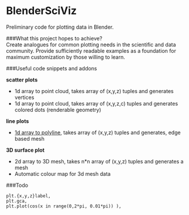 BlenderSciViz
=============

Preliminary code for plotting data in Blender.

###What this project hopes to achieve?  
Create analogues for common plotting needs in the scientific and data community. Provide sufficiently readable 
examples as a foundation for maximum customization by those willing to learn.

###Useful code snippets and addons

**scatter plots**
- 1d array to point cloud, takes array of (x,y,z) tuples and generates vertices
- 1d array to point cloud, takes array of (x,y,z,c) tuples and generates colored dots (renderable geometry)
 
**line plots**
- [1d array to polyline](https://github.com/zeffii/BlenderSciViz/blob/master/intro_script.py), takes array of (x,y,z) tuples and generates, edge based mesh

**3D surface plot**
- 2d array to 3D mesh, takes n*n array of (x,y,z) tuples and generates a mesh
- Automatic colour map for 3d mesh data

###Todo

    plt.{x,y,z}label,   
    plt.gca, 
    plt.plot(cos(x in range(0,2*pi, 0.01*pi)) ),
